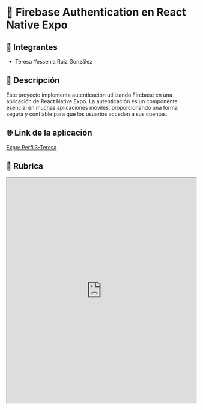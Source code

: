 # 📱 Firebase Authentication en React Native Expo

## 👥 Integrantes
- Teresa Yessenia Ruiz González

## 📝 Descripción
Este proyecto implementa autenticación utilizando Firebase en una aplicación de React Native Expo. La autenticación es un componente esencial en muchas aplicaciones móviles, proporcionando una forma segura y confiable para que los usuarios accedan a sus cuentas.

## 🌐 Link de la aplicación
[Expo: Perfil3-Teresa](https://expo.dev/accounts/teresalaq/projects/perfil3-teresa/builds/73b4ce3d-e4f8-4561-8fc9-c740a77e5a60)

## 📄 Rubrica
<iframe src="https://drive.google.com/file/d/1a7h3nx2e9xXJvK1GhzuKgdHRYBoa6g9z/preview" width="100%" height="600"></iframe>
